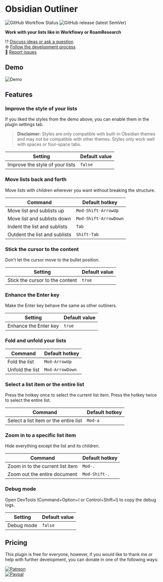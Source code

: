 # Obsidian Outliner

![GitHub Workflow Status](https://img.shields.io/github/workflow/status/vslinko/obsidian-outliner/Release?logo=github&style=for-the-badge)
![GitHub release (latest SemVer)](https://img.shields.io/github/v/release/vslinko/obsidian-outliner?style=for-the-badge&sort=semver)

**Work with your lists like in Workflowy or RoamResearch**

⁉️ [Discuss ideas or ask a question](https://github.com/vslinko/obsidian-outliner/discussions)<br>
⚙️ [Follow the development process](https://github.com/vslinko/obsidian-outliner/projects/1)<br>
🐛 [Report issues](https://github.com/vslinko/obsidian-outliner/issues)

## Demo

![Demo](https://raw.githubusercontent.com/vslinko/obsidian-outliner/main/demo.gif)

## Features

### Improve the style of your lists

If you liked the styles from the demo above, you can enable them in the plugin settings tab.

> **Disclaimer:** Styles are only compatible with built-in Obsidian themes and may not be compatible with other themes. Styles only work well with spaces or four-space tabs.

| Setting                         | Default value |
|---------------------------------|---------------|
| Improve the style of your lists | `false`       |

### Move lists back and forth

Move lists with children wherever you want without breaking the structure.

| Command                       | Default hotkey        |
|-------------------------------|-----------------------|
| Move list and sublists up     | `Mod-Shift-ArrowUp`   |
| Move list and sublists down   | `Mod-Shift-ArrowDown` |
| Indent the list and sublists  | `Tab`                 |
| Outdent the list and sublists | `Shift-Tab`           |

### Stick the cursor to the content

Don't let the cursor move to the bullet position.

| Setting                         | Default value |
|---------------------------------|---------------|
| Stick the cursor to the content | `true`        |

### Enhance the Enter key

Make the Enter key behave the same as other outliners.

| Setting               | Default value |
|-----------------------|---------------|
| Enhance the Enter key | `true`        |

### Fold and unfold your lists

| Command         | Default hotkey  |
|-----------------|-----------------|
| Fold the list   | `Mod-ArrowUp`   |
| Unfold the list | `Mod-ArrowDown` |

### Select a list item or the entire list

Press the hotkey once to select the current list item. Press the hotkey twice to select the entire list.

| Command                               | Default hotkey |
|---------------------------------------|----------------|
| Select a list item or the entire list | `Mod-a`        |

### Zoom in to a specific list item

Hide everything except the list and its children.

| Command                          | Default hotkey |
|----------------------------------|----------------|
| Zoom in to the current list item | `Mod-.`        |
| Zoom out the entire document     | `Mod-Shift-.`  |

### Debug mode

Open DevTools (Command+Option+I or Control+Shift+I) to copy the debug logs.

| Setting    | Default value |
|------------|---------------|
| Debug mode | `false`       |

## Pricing

This plugin is free for everyone, however, if you would like to thank me
or help with further development, you can donate in one of the following ways:

[![Patreon](https://img.shields.io/badge/patreon-vslinko-orange?logo=patreon&style=social)](https://patreon.com/vslinko)<br>
[![Paypal](https://img.shields.io/badge/paypal-vslinko-orange?logo=paypal&style=social)](https://www.paypal.me/vslinko)
